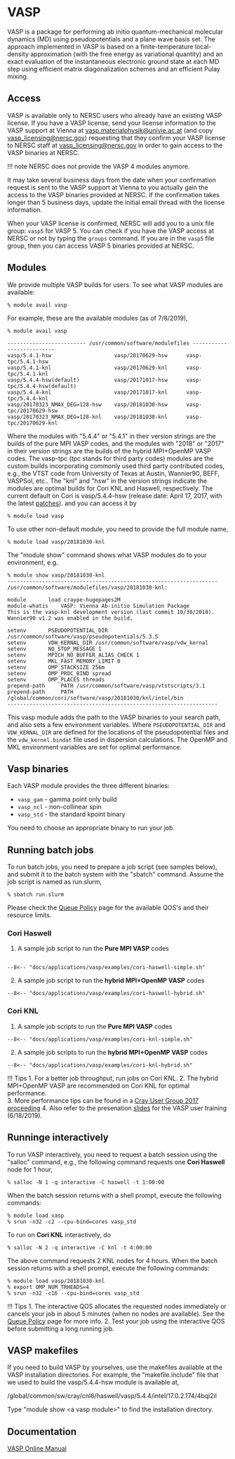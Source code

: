 # VASP

VASP is a package for performing ab initio quantum-mechanical
molecular dynamics (MD) using pseudopotentials and a plane wave basis
set. The approach implemented in VASP is based on a finite-temperature
local-density approximation (with the free energy as variational
quantity) and an exact evaluation of the instantaneous electronic
ground state at each MD step using efficient matrix diagonalization
schemes and an efficient Pulay mixing.

## Access

VASP is available only to NERSC users who already have an existing
VASP license.  If you have a VASP license, send your license
information to the VASP support at Vienna at
vasp.materialphysik@univie.ac.at (and copy <vasp_licensing@nersc.gov>)
requesting that they confirm your VASP license to NERSC staff at
vasp_licensing@nersc.gov in order to gain access to the VASP binaries
at NERSC.

!!! note
	NERSC does not provide the VASP 4 modules anymore. 

It may take several business days from the date when your confirmation
request is sent to the VASP support at Vienna to you actually gain the
access to the VASP binaries provided at NERSC. If the confirmation
takes longer than 5 business days, update the initial email thread with
the license information.

When your VASP license is confirmed, NERSC will add you to a unix file
group: `vasp5` for VASP 5. You can check if you have
the VASP access at NERSC or not by typing the `groups` command. If you
are in the `vasp5` file group, then you can access VASP 5 binaries provided at NERSC. 

## Modules

We provide multiple VASP builds for users. To see what VASP modules are available:
```shell
% module avail vasp
```
For example, these are the available modules (as of 7/8/2019),

```shell
% module avail vasp

------------------------- /usr/common/software/modulefiles --------------------------
vasp/5.4.1-hsw                    vasp/20170629-hsw      vasp-tpc/5.4.1-hsw
vasp/5.4.1-knl                    vasp/20170629-knl      vasp-tpc/5.4.1-knl
vasp/5.4.4-hsw(default)           vasp/20171017-hsw      vasp-tpc/5.4.4-hsw(default)
vasp/5.4.4-knl                    vasp/20171017-knl      vasp-tpc/5.4.4-knl
vasp/20170323_NMAX_DEG=128-hsw    vasp/20181030-hsw      vasp-tpc/20170629-hsw
vasp/20170323_NMAX_DEG=128-knl    vasp/20181030-knl      vasp-tpc/20170629-knl
```

Where the modules with "5.4.4" or "5.4.1" in their version strings are the builds of the pure MPI VASP codes, 
and the modules with "2018" or "2017" in their version strings are the builds of the hybrid MPI+OpenMP VASP codes. 
The vasp-tpc (tpc stands for third party codes) modules are the custom builds incorporating commonly used 
third party contributed codes, e.g., the VTST code from University of Texas at Austin,  Wannier90, BEFF, VASPSol, etc.. 
The "knl" and "hsw" in the version strings indicate the modules are optimal builds for Cori KNL and Haswell, respectively. 
The current default on Cori is vasp/5.4.4-hsw (release date: April 17, 2017, with the latest [patches](https://www.vasp.at/index.php/news)).
and you can access it by 

```shell
% module load vasp
```
To use other non-default module, you need to provide the full module name, 
```shell
% module load vasp/20181030-knl
```
The "module show" command shows what VASP modules do to your environment, e.g. 

```shell
% module show vasp/20181030-knl
-------------------------------------------------------------------
/usr/common/software/modulefiles/vasp/20181030-knl:

module		 load craype-hugepages2M 
module-whatis	 VASP: Vienna Ab-initio Simulation Package
This is the vasp-knl development version (last commit 10/30/2018). Wannier90 v1.2 was enabled in the build.
 
setenv		 PSEUDOPOTENTIAL_DIR /usr/common/software/vasp/pseudopotentials/5.3.5 
setenv		 VDW_KERNAL_DIR /usr/common/software/vasp/vdw_kernal 
setenv		 NO_STOP_MESSAGE 1 
setenv		 MPICH_NO_BUFFER_ALIAS_CHECK 1 
setenv		 MKL_FAST_MEMORY_LIMIT 0 
setenv		 OMP_STACKSIZE 256m 
setenv		 OMP_PROC_BIND spread 
setenv		 OMP_PLACES threads 
prepend-path	 PATH /usr/common/software/vasp/vtstscripts/3.1
prepend-path	 PATH /global/common/cori/software/vasp/20181030/knl/intel/bin 
-------------------------------------------------------------------
```

This vasp module adds the path to the VASP binaries to your search path, and also sets a few environment variables. 
Where `PSEUDOPOTENTIAL_DIR` and `VDW_KERNAL_DIR` are defined for the locations of the pseudopotential files and the `vdw_kernel.bindat`
file used in dispersion calculations. The OpenMP and MKL environment variables are set for optimal performance. 

## Vasp binaries

Each VASP module provides the three different binaries:

* `vasp_gam` - gamma point only build
* `vasp_ncl` - non-collinear spin
* `vasp_std` - the standard kpoint binary

You need to choose an appropriate binary to run your job.

## Running batch jobs 
To run batch jobs, you need to prepare a job script (see samples below), and submit it to the batch system 
with the "sbatch" command. Assume the job script is named as run.slurm, 

```shell
% sbatch run.slurm
```

Please check the [Queue Policy](http://docs.nersc.gov/jobs/policy/) page for the available QOS's and their resource limits. 
 
### Cori Haswell

1. A sample job script to run the **Pure MPI VASP** codes
```slurm

--8<-- "docs/applications/vasp/examples/cori-haswell-simple.sh"
```
2. A sample job script to run the **hybrid MPI+OpenMP VASP** codes
```slurm
--8<-- "docs/applications/vasp/examples/cori-haswell-hybrid.sh"
```

### Cori KNL

1. A sample job scripts to run the **Pure MPI VASP** codes
```slurm
--8<-- "docs/applications/vasp/examples/cori-knl-simple.sh"
```

2. A sample job scripts to run the **hybrid MPI+OpenMP VASP** codes
```slurm
--8<-- "docs/applications/vasp/examples/cori-knl-hybrid.sh"
```

!!! Tips
    1. For a better job throughput, run jobs on Cori KNL. 
    2. The hybrid MPI+OpenMP VASP are recommended on Cori KNL for optimal performance.  
    3. More performance tips can be found in a [Cray User Group 2017 proceeding](https://cug.org/proceedings/cug2017_proceedings/includes/files/pap134s2-file1.pdf)
    4. Also refer to the presenation [slides](https://www.nersc.gov/users/training/events/vasp-user-hands-on-knl-training-june-18-2019/) for the VASP user training (6/18/2019).

## Runninge interactively
To run VASP interactively, you need to request a batch session using the "salloc" command, e.g.,
the following command requests one **Cori Haswell** node for 1 hour,

```shell
% salloc -N 1 -q interactive -C haswell -t 1:00:00
```
When the batch session returns with a shell prompt, execute the following commands: 
```shell
% module load vasp 
% srun -n32 -c2 --cpu-bind=cores vasp_std
```
To run on **Cori KNL** interactively, do

```shell
% salloc -N 2 -q interactive -C knl -t 4:00:00
```
The above command requests 2 KNL nodes for 4 hours. When the batch session returns with a shell prompt, execute the following commands:
```shell
% module load vasp/20181030-knl
% export OMP_NUM_TRHEADS=4
% srun -n32 -c16 --cpu-bind=cores vasp_std
```

!!! Tips
    1. The interactive QOS allocates the requested nodes immediately or cancels your job in about 5 minutes (when no nodes are available). 
See the [Queue Policy](http://docs.nersc.gov/jobs/policy/) page for more info. 
    2. Test your job using the interactive QOS before submitting a long running job.

## VASP makefiles
If you need to build VASP by yourselves, use the makefiles available at the VASP installation directories. 
For example, the "makefile.include" file that we used to build the vasp/5.4.4-hsw module is available at,

/global/common/sw/cray/cnl6/haswell/vasp/5.4.4/intel/17.0.2.174/4bqi2il 

Type "module show &lt;a vasp module&gt;" to find the installation directory. 

## Documentation

[VASP Online Manual](http://cms.mpi.univie.ac.at/vasp/vasp/vasp.html)

